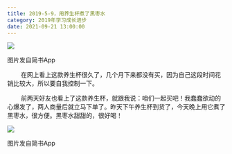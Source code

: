 ```yaml
---
title: 2019-5-9，用养生杯煮了黑枣水
category: 2019年学习成长进步
date: 2021-09-21 13:00:00
---
```


![](http://upload-images.jianshu.io/upload_images/3910675-6b82e506150ee7e1.jpg?imageMogr2/auto-orient/strip%7CimageView2/2/w/1080/q/50)  

图片发自简书App

        在网上看上这款养生杯很久了，几个月下来都没有买，因为自己这段时间花销比较大，所以要自我控制一下。  

        前两天好友也看上了这款养生杯，就跟我说：咱们一起买吧！我蠢蠢欲动的心爆发了，两人商量后就立马下单了。昨天下午养生杯到货了，今天晚上用它煮了黑枣水，很方便。黑枣水甜甜的，很好喝！

![](http://upload-images.jianshu.io/upload_images/3910675-4cdc412690e2f7d6.jpg?imageMogr2/auto-orient/strip%7CimageView2/2/w/1080/q/50)  

图片发自简书App